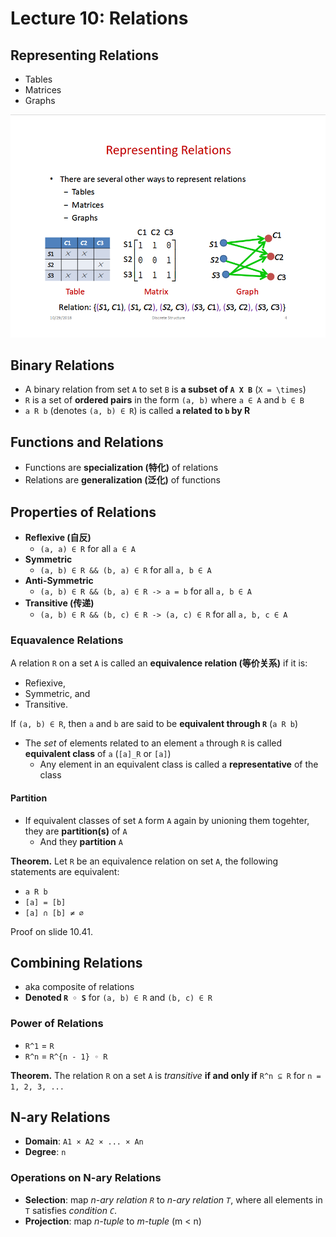 # Lecture 10: Relations

## Representing Relations

- Tables
- Matrices
- Graphs

![](./img/representing-relations.png)

## Binary Relations

- A binary relation from set `A` to set `B` is **a subset of `A X B`** (`X = \times`)
- `R` is a set of **ordered pairs** in the form `(a, b)` where `a ∈ A` and `b ∈ B`
- `a R b` (denotes `(a, b) ∈ R`) is called **`a` related to `b` by R**

## Functions and Relations

- Functions are **specialization (特化)** of relations
- Relations are **generalization (泛化)** of functions

## Properties of Relations

- **Reflexive (自反)**
  - `(a, a) ∈ R` for all `a ∈ A`
- **Symmetric**
  - `(a, b) ∈ R && (b, a) ∈ R` for all `a, b ∈ A`
- **Anti-Symmetric**
  - `(a, b) ∈ R && (b, a) ∈ R -> a = b` for all `a, b ∈ A`
- **Transitive (传递)**
  - `(a, b) ∈ R && (b, c) ∈ R -> (a, c) ∈ R` for all `a, b, c ∈ A`

### Equavalence Relations

A relation `R` on a set `A` is called an **equivalence relation (等价关系)** if it is:

- Refiexive,
- Symmetric, and
- Transitive.

If `(a, b) ∈ R`, then `a` and `b` are said to be **equivalent through `R`** (`a R b`)

- The _set_ of elements related to an element `a` through `R` is called **equivalent class** of `a` (`[a]_R` or `[a]`)
  - Any element in an equivalent class is called a **representative** of the class

#### Partition

- If equivalent classes of set `A` form `A` again by unioning them togehter, they are **partition(s)** of `A`
  - And they **partition** `A`

**Theorem.** Let `R` be an equivalence relation on set `A`, the following statements are equivalent:

- `a R b`
- `[a] = [b]`
- `[a] ∩ [b] ≠ ∅`

Proof on slide 10.41.

## Combining Relations

- aka composite of relations
- **Denoted `R ◦ S`** for `(a, b) ∈ R` and `(b, c) ∈ R`

### Power of Relations

- `R^1` = `R`
- `R^n` = `R^{n - 1} ◦ R`

**Theorem.** The relation `R` on a set `A` is _transitive_ **if and only if** `R^n ⊆ R` for `n = 1, 2, 3, ...`

## N-ary Relations

- **Domain**: `A1 × A2 × ... × An`
- **Degree**: `n`

### Operations on N-ary Relations

- **Selection**: map _n-ary relation `R`_ to _n-ary relation `T`_, where all elements in `T` satisfies _condition `C`_.
- **Projection**: map _n-tuple_ to _m-tuple_ (m < n)
